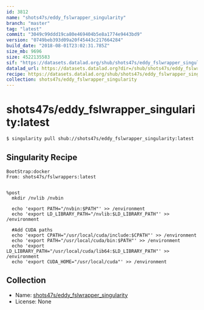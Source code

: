 ```yaml
---
id: 3812
name: "shots47s/eddy_fslwrapper_singularity"
branch: "master"
tag: "latest"
commit: "3049c99ddd19ca80e469404b5e8a1774e9443bd9"
version: "0749beb393d09a20f45443c217664284"
build_date: "2018-08-01T23:02:31.785Z"
size_mb: 9696
size: 4522135583
sif: "https://datasets.datalad.org/shub/shots47s/eddy_fslwrapper_singularity/latest/2018-08-01-3049c99d-0749beb3/0749beb393d09a20f45443c217664284.simg"
datalad_url: https://datasets.datalad.org?dir=/shub/shots47s/eddy_fslwrapper_singularity/latest/2018-08-01-3049c99d-0749beb3/
recipe: https://datasets.datalad.org/shub/shots47s/eddy_fslwrapper_singularity/latest/2018-08-01-3049c99d-0749beb3/Singularity
collection: shots47s/eddy_fslwrapper_singularity
---
```


# shots47s/eddy_fslwrapper_singularity:latest

```bash
$ singularity pull shub://shots47s/eddy_fslwrapper_singularity:latest
```

## Singularity Recipe

```singularity
BootStrap:docker
From: shots47s/fslwrappers:latest


%post
  mkdir /nvlib /nvbin

  echo 'export PATH="/nvbin:$PATH"' >> /environment
  echo 'export LD_LIBRARY_PATH="/nvlib:$LD_LIBRARY_PATH"' >> /environment

  #Add CUDA paths
  echo 'export CPATH="/usr/local/cuda/include:$CPATH"' >> /environment
  echo 'export PATH="/usr/local/cuda/bin:$PATH"' >> /environment
  echo 'export LD_LIBRARY_PATH="/usr/local/cuda/lib64:$LD_LIBRARY_PATH"' >> /environment
  echo 'export CUDA_HOME="/usr/local/cuda"' >> /environment
```

## Collection

 - Name: [shots47s/eddy_fslwrapper_singularity](https://github.com/shots47s/eddy_fslwrapper_singularity)
 - License: None

